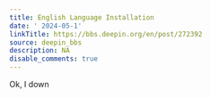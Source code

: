 ```yaml
---
title: English Language Installation
date: ' 2024-05-1'
linkTitle: https://bbs.deepin.org/en/post/272392
source: deepin_bbs
description: NA
disable_comments: true
---
```

Ok, I down
